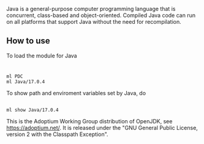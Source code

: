 Java is a general-purpose computer programming language that is concurrent, class-based and object-oriented. Compiled Java code can run on all platforms that support Java without the need for recompilation.

## How to use

To load the module for Java

# 

```
ml PDC
ml Java/17.0.4
```
To show path and enviroment variables set by Java, do

## 

```
ml show Java/17.0.4
```
This is the Adoptium Working Group distribution of OpenJDK, see https://adoptium.net/. It is released under the "GNU General Public License, version 2 with the Classpath Exception".
